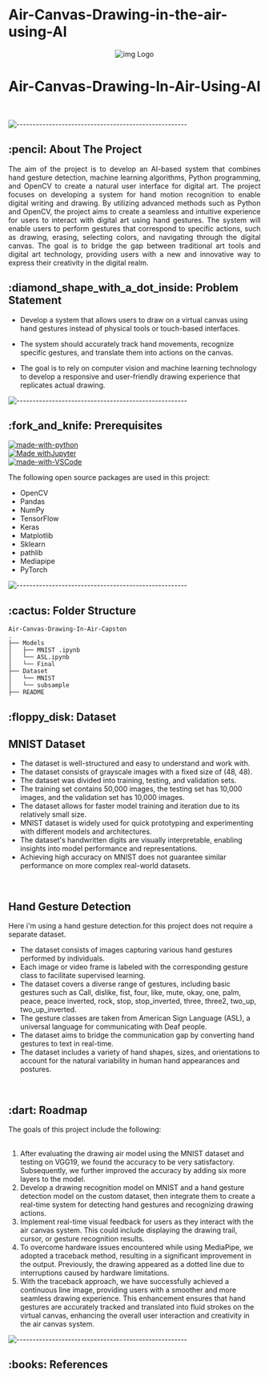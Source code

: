 # Air-Canvas-Drawing-in-the-air-using-AI
<p align="center"> 
  <img src="Template/handgesture detection.gif" alt="img Logo" >
</p>
<h1 align="center"> Air-Canvas-Drawing-In-Air-Using-AI </h1> 

</br>


![-----------------------------------------------------](https://raw.githubusercontent.com/andreasbm/readme/master/assets/lines/rainbow.png)

<!-- ABOUT THE PROJECT -->
<h2 id="about-the-project"> :pencil: About The Project</h2>

<p align="justify"> 
 The aim of the project is to develop an AI-based system that combines hand gesture detection, machine learning algorithms, Python programming, and OpenCV to create a natural user interface for digital art. The project focuses on developing a system for hand motion recognition to enable digital writing and drawing. By utilizing advanced methods such as Python and OpenCV, the project aims to create a seamless and intuitive experience for users to interact with digital art using hand gestures. The system will enable users to perform gestures that correspond to specific actions, such as drawing, erasing, selecting colors, and navigating through the digital canvas. The goal is to bridge the gap between traditional art tools and digital art technology, providing users with a new and innovative way to express their creativity in the digital realm.
</p>
<!-- PRE-PROCESSED DATA -->
<h2 id="Problem-statement"> :diamond_shape_with_a_dot_inside: Problem Statement</h2>

<p align="justify"> 

* Develop a system that allows users to draw on a virtual canvas using hand gestures instead of physical tools or touch-based interfaces.

* The system should accurately track hand movements, recognize specific gestures, and translate them into actions on the canvas.

* The goal is to rely on computer vision and machine learning technology to develop a responsive and user-friendly drawing experience that replicates actual drawing.

</p>

![-----------------------------------------------------](https://raw.githubusercontent.com/andreasbm/readme/master/assets/lines/rainbow.png)

<!-- PREREQUISITES -->
<h2 id="prerequisites"> :fork_and_knife: Prerequisites</h2>

[![made-with-python](https://img.shields.io/badge/Made%20with-Python-1f425f.svg)](https://www.python.org/) <br>
[![Made withJupyter](https://img.shields.io/badge/Made%20for-Jupyter-orange?style=for-the-badge&logo=Jupyter)](https://jupyter.org/try) <br>
[![made-with-VSCode](https://img.shields.io/badge/Made%20with-VSCode-1f425f.svg)](https://code.visualstudio.com/) <br>

<!--This project is written in Python programming language. <br>-->
The following open source packages are used in this project:
* OpenCV
* Pandas
* NumPy
* TensorFlow
* Keras
* Matplotlib
* Sklearn
* pathlib
* Mediapipe
* PyTorch



![-----------------------------------------------------](https://raw.githubusercontent.com/andreasbm/readme/master/assets/lines/rainbow.png)

<!-- :paw_prints:-->
<!-- FOLDER STRUCTURE -->
<h2 id="folder-structure"> :cactus: Folder Structure</h2>

    Air-Canvas-Drawing-In-Air-Capston
    .
    ├── Models
    │   ├── MNIST .ipynb
    │   └── ASL.ipynb
    │   └── Final
    ├── Dataset 
    │   └── MNIST
    │   └── subsample
    ├── README
  
   
<!-- DATASET -->
<h2 id="dataset"> :floppy_disk: Dataset</h2>
<p> 
  
 <h2> MNIST Dataset</h2>

* The dataset is well-structured and easy to understand and work with.
* The dataset consists of grayscale images with a fixed size of (48, 48).
* The dataset was divided into training, testing, and validation sets.
* The training set contains 50,000 images, the testing set has 10,000 images, and the validation set has 10,000 images.
* The dataset allows for faster model training and iteration due to its relatively small size.
* MNIST dataset is widely used for quick prototyping and experimenting with different models and architectures.
* The dataset's handwritten digits are visually interpretable, enabling insights into model performance and representations.
* Achieving high accuracy on MNIST does not guarantee similar performance on more complex real-world datasets.
<br>

<p> <h2> Hand Gesture Detection</h2>

Here i'm using a hand gesture detection.for this project does not require a separate dataset.
* The dataset consists of images capturing various hand gestures performed by individuals.
* Each image or video frame is labeled with the corresponding gesture class to facilitate supervised learning.
* The dataset covers a diverse range of gestures, including basic gestures such as Call, dislike, fist, four, like, mute, okay, one, palm, peace, peace inverted, rock, stop, stop_inverted, three, three2, two_up, two_up_inverted.
* The gesture classes are taken from American Sign Language (ASL), a universal language for communicating with Deaf people.
* The dataset aims to bridge the communication gap by converting hand gestures to text in real-time.
* The dataset includes a variety of hand shapes, sizes, and orientations to account for the natural variability in human hand appearances and postures.

<br>
<!-- ROADMAP -->
<h2 id="roadmap"> :dart: Roadmap</h2>

<p align="justify"> 
  
  The goals of this project include the following:
<br><br>
1. After evaluating the drawing air model using the MNIST dataset and testing on VGG19, we found the accuracy to be very satisfactory. Subsequently, we further improved the accuracy by adding six more layers to the model.<br>
2. Develop a drawing recognition model on MNIST and a hand gesture detection model on the custom dataset, then integrate them to create a real-time system for detecting hand gestures and recognizing drawing actions.<br>
3. Implement real-time visual feedback for users as they interact with the air canvas system. This could include displaying the drawing trail, cursor, or gesture recognition results.<br>
4. To overcome hardware issues encountered while using MediaPipe, we adopted a traceback method, resulting in a significant improvement in the output. Previously, the drawing appeared as a dotted line due to interruptions caused by hardware limitations. <br>
5. With the traceback approach, we have successfully achieved a continuous line image, providing users with a smoother and more seamless drawing experience. This enhancement ensures that hand gestures are accurately tracked and translated into fluid strokes on the virtual canvas, enhancing the overall user interaction and creativity in the air canvas system.<br>

![-----------------------------------------------------](https://raw.githubusercontent.com/andreasbm/readme/master/assets/lines/rainbow.png)

<!-- REFERENCES -->
<h2 id="references"> :books: References</h2>








